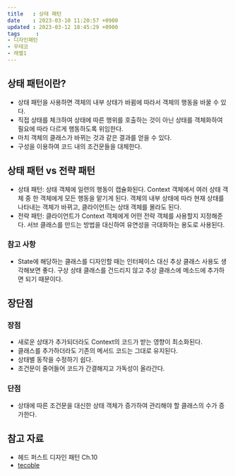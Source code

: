 ```yaml
---
title   : 상태 패턴
date    : 2023-03-10 11:20:57 +0900
updated : 2023-03-12 18:45:29 +0900
tags     : 
- 디자인패턴
- 우테코
- 레벨1
---
```

## 상태 패턴이란?

- 상태 패턴을 사용하면 객체의 내부 상태가 바뀜에 따라서 객체의 행동을 바꿀 수 있다.
- 직접 상태를 체크하여 상태에 따른 행위를 호출하는 것이 아닌 상태를 객체화하여 필요에 따라 다르게 행동하도록 위임한다.
- 마치 객체의 클래스가 바뀌는 것과 같은 결과를 얻을 수 있다.
- 구성을 이용하여 코드 내의 조건문들을 대체한다.

## 상태 패턴 vs 전략 패턴

- 상태 패턴: 상태 객체에 일련의 행동이 캡슐화된다. Context 객체에서 여러 상태 객체 중 한 객체에게 모든 행동을 맡기게 된다. 객체의 내부 상태에 따라 현재 상태를 나타내는 객체가 바뀌고, 클라이언트는 상태 객체를 몰라도 된다.
- 전략 패턴: 클라이언트가 Context 객체에게 어떤 전략 객체를 사용할지 지정해준다. 서브 클래스를 만드는 방법을 대신하여 유연성을 극대화하는 용도로 사용된다.

### 참고 사항

- State에 해당하는 클래스를 디자인할 때는 인터페이스 대신 추상 클래스 사용도 생각해보면 좋다. 구상 상태 클래스를 건드리지 않고 추상 클래스에 메소드에 추가하면 되기 때문이다.

## 장단점

### 장점

- 새로운 상태가 추가되더라도 Context의 코드가 받는 영향이 최소화된다.
- 클래스를 추가하더라도 기존의 메서드 코드는 그대로 유지된다.
- 상태별 동작을 수정하기 쉽다.
- 조건문이 줄어들어 코드가 간결해지고 가독성이 올라간다.

### 단점

- 상태에 따른 조건문을 대신한 상태 객체가 증가하여 관리해야 할 클래스의 수가 증가한다.

## 참고 자료

- 헤드 퍼스트 디자인 패턴 Ch.10
- [tecoble](https://tecoble.techcourse.co.kr/post/2021-04-26-state-pattern/)